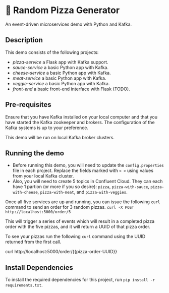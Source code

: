 # 🍕 Random Pizza Generator
An event-driven microservices demo with Python and Kafka.

## Description

This demo consists of the following projects:

  - *pizza-service* a Flask app with Kafka support.
  - *sauce-service* a basic Python app with Kafka.
  - *cheese-service* a basic Python app with Kafka.
  - *meat-service* a basic Python app with Kafka.
  - *veggie-service* a basic Python app with Kafka.
  - *front-end* a basic front-end interface with Flask (TODO).

## Pre-requisites
Ensure that you have Kafka installed on your local computer and that you have started the Kafka zookeeper and brokers. The configuration of the Kafka systems is up to your preference.

This demo will be run on local Kafka broker clusters.

## Running the demo

- Before running this demo, you will need to update the `config.properties` file in each project. Replace the fields marked with `< >` using values from your local Kafka cluster.
- Also, you will need to create 5 topics in Confluent Cloud. They can each have 1 partion (or more if you so desire): `pizza`, `pizza-with-sauce`, `pizza-with-cheese`, `pizza-with-meat`, and `pizza-with-veggies`. 

Once all five services are up and running, you can issue the following `curl` command to send an order for 3 random pizzas.
`curl -X POST http://localhost:5000/order/5`  

This will trigger a series of events which will result in a completed pizza order with the five pizzas, and it will return a UUID of that pizza order.

To see your pizzas run the following `curl` command using the UUID returned from the first call.

curl http://localhost:5000/order/{{pizza-order-UUID}}

## Install Dependencies
To install the required dependencies for this project, run `pip install -r requirements.txt`.